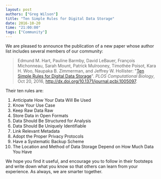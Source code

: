 ```yaml
---
layout: post
authors: ["Greg Wilson"]
title: "Ten Simple Rules for Digital Data Storage"
date: 2016-10-20
time: "21:00:00"
tags: ["Community"]
---
```


We are pleased to announce the publication of a new paper
whose author list includes several members of our community:

> Edmund M. Hart, Pauline Barmby, David LeBauer, François Michonneau,
> Sarah Mount, Patrick Mulrooney, Timothée Poisot, Kara H. Woo,
> Naupaka B. Zimmerman, and Jeffrey W. Hollister: "[Ten Simple Rules
> for Digital Data
> Storage](http://journals.plos.org/ploscompbiol/article?id=10.1371/journal.pcbi.1005097)".
> *PLOS Computational Biology*, Oct 20, 2016,
> http://dx.doi.org/10.1371/journal.pcbi.1005097.

Their ten rules are:

1. Anticipate How Your Data Will Be Used
1. Know Your Use Case
1. Keep Raw Data Raw
1. Store Data in Open Formats
1. Data Should Be Structured for Analysis
1. Data Should Be Uniquely Identifiable
1. Link Relevant Metadata
1. Adopt the Proper Privacy Protocols
1. Have a Systematic Backup Scheme
1. The Location and Method of Data Storage Depend on How Much Data You Have

We hope you find it useful, and encourage you to follow in their
footsteps and write down what you know so that others can learn from
your experience.  As always, we are smarter together.
